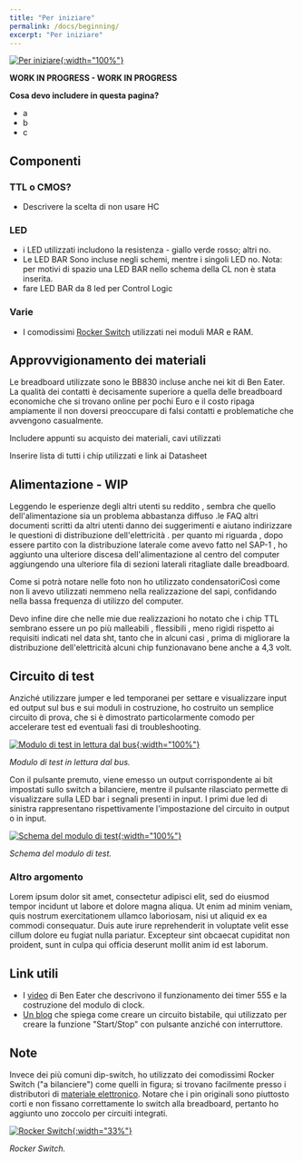 ```yaml
---
title: "Per iniziare"
permalink: /docs/beginning/
excerpt: "Per iniziare"
---
```

[![Per iniziare](../../assets/ram/20-ram-beam.png "Per iniziare"){:width="100%"}](../../assets/ram/20-ram-beam.png)

**WORK IN PROGRESS - WORK IN PROGRESS**

**Cosa devo includere in questa pagina?**

- a
- b
- c

## Componenti

### TTL o CMOS?

- Descrivere la scelta di non usare HC

### LED

- i LED utilizzati includono la resistenza - giallo verde rosso; altri no.
- Le LED BAR Sono incluse negli schemi, mentre i singoli LED no. Nota: per motivi di spazio una LED BAR nello schema della CL non è stata inserita.
- fare LED BAR da 8 led per Control Logic

### Varie

- I comodissimi [Rocker Switch](../ram/#note) utilizzati nei moduli MAR e RAM.

## Approvvigionamento dei materiali

Le breadboard utilizzate sono le BB830 incluse anche nei kit di Ben Eater. La qualità dei contatti è decisamente superiore a quella delle breadboard economiche che si trovano online per pochi Euro e il costo ripaga ampiamente il non doversi preoccupare di falsi contatti e problematiche che avvengono casualmente.

Includere appunti su acquisto dei materiali, cavi utilizzati

Inserire lista di tutti i chip utilizzati e link ai Datasheet


## Alimentazione - WIP

Leggendo le esperienze degli altri utenti su reddito , sembra che quello dell'alimentazione sia un problema abbastanza diffuso .le FAQ altri documenti scritti da altri utenti danno dei suggerimenti e aiutano indirizzare le questioni di distribuzione dell'elettricità . per quanto mi riguarda , dopo essere partito con la distribuzione laterale come avevo fatto nel SAP-1 , ho aggiunto una ulteriore discesa dell'alimentazione al centro del computer aggiungendo una ulteriore fila di sezioni laterali ritagliate dalle breadboard.

Come si potrà notare nelle foto non ho utilizzato condensatoriCosì come non li avevo utilizzati nemmeno nella realizzazione del sapi, confidando nella bassa frequenza di utilizzo del computer.

Devo infine dire che nelle mie due realizzazioni ho notato che i chip TTL sembrano essere un po più malleabili , flessibili , meno rigidi rispetto ai requisiti indicati nel data sht, tanto che in alcuni casi , prima di migliorare la distribuzione dell'elettricità  alcuni chip funzionavano bene anche a 4,3 volt.

## Circuito di test

Anziché utilizzare jumper e led temporanei per settare e visualizzare input ed output sul bus e sui moduli in costruzione, ho costruito un semplice circuito di prova, che si è dimostrato particolarmente comodo per accelerare test ed eventuali fasi di troubleshooting.

[![Modulo di test in lettura dal bus](../../assets/varie/test-board.png "Modulo di test in lettura dal bus"){:width="100%"}](../../assets/varie/test-board.png)

*Modulo di test in lettura dal bus.*

Con il pulsante premuto, viene emesso un output corrispondente ai bit impostati sullo switch a bilanciere, mentre il pulsante rilasciato permette di visualizzare sulla LED bar i segnali presenti in input. I primi due led di sinistra rappresentano rispettivamente l'impostazione del circuito in output o in input.

[![Schema del modulo di test](../../assets/varie/test-schema.png "Schema del modulo di test"){:width="100%"}](../../assets/varie/test-schema.png)

*Schema del modulo di test.*

### Altro argomento

Lorem ipsum dolor sit amet, consectetur adipisci elit, sed do eiusmod tempor incidunt ut labore et dolore magna aliqua. Ut enim ad minim veniam, quis nostrum exercitationem ullamco laboriosam, nisi ut aliquid ex ea commodi consequatur. Duis aute irure reprehenderit in voluptate velit esse cillum dolore eu fugiat nulla pariatur. Excepteur sint obcaecat cupiditat non proident, sunt in culpa qui officia deserunt mollit anim id est laborum.

## Link utili

- I <a href="https://eater.net/8bit/clock" target="_blank">video</a> di Ben Eater che descrivono il funzionamento dei timer 555 e la costruzione del modulo di clock.
- <a href="https://todbot.com/blog/2010/01/02/momentary-button-as-onoff-toggle-using-555/" target="_blank">Un blog</a> che spiega come creare un circuito bistabile, qui utilizzato per creare la funzione "Start/Stop" con pulsante anziché con interruttore.

## Note

Invece dei più comuni dip-switch, ho utilizzato dei comodissimi Rocker Switch ("a bilanciere") come quelli in figura; si trovano facilmente presso i distributori di [materiale elettronico](https://us.rs-online.com/product/te-connectivity/5435640-5/70156004/). Notare che i pin originali sono piuttosto corti e non fissano correttamente lo switch alla breadboard, pertanto ho aggiunto uno zoccolo per circuiti integrati.

[![Rocker Switch](../../assets/ram/20-ram-rocker.png "Rocker Switch"){:width="33%"}](../../assets/ram/20-ram-rocker.png)

*Rocker Switch.*
